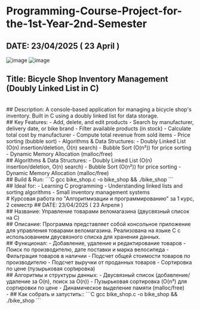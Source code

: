 # Programming-Course-Project-for-the-1st-Year-2nd-Semester
## DATE: 23/04/2025 ( 23 April )
![image](https://github.com/user-attachments/assets/8ac4f68e-6840-4748-8642-10f619c87849)
![image](https://github.com/user-attachments/assets/5ce2b60f-62b1-4f72-a2ae-642ce5977db3)
<br>
## Title: Bicycle Shop Inventory Management (Doubly Linked List in C)
<br>
## Description:
A console-based application for managing a bicycle shop's inventory. Built in C using a doubly linked list for data storage.
<br>
## Key Features:
- Add, delete, and edit products
- Search by manufacturer, delivery date, or bike brand
- Filter available products (in stock)
- Calculate total cost by manufacturer
- Compute total revenue from sold items
- Price sorting (bubble sort)
- Algorithms & Data Structures:
- Doubly Linked List (O(n) insertion/deletion, O(n) search)
- Bubble Sort (O(n²)) for price sorting
- Dynamic Memory Allocation (malloc/free)
<br>
## Algorithms & Data Structures:
- Doubly Linked List (O(n) insertion/deletion, O(n) search)
- Bubble Sort (O(n²)) for price sorting
- Dynamic Memory Allocation (malloc/free)
<br> 
## Build & Run:
```C
gcc bike_shop.c -o bike_shop && ./bike_shop
```
<br>
## Ideal for:
- Learning C programming
- Understanding linked lists and sorting algorithms
- Small inventory management systems
<br>
# Курсовая работа по "Алгоритмизации и программированию" за 1 курс, 2 семестр
## DATE: 23/04/2025 ( 23 Апреля )
<br>
## Название: Управление товарами веломагазина (двусвязный список на C)
<br>
## Описание:
Программа представляет собой консольное приложение для управления товарами веломагазина. Реализована на языке C с использованием двусвязного списка для хранения данных.
<br>
## Функционал:
- Добавление, удаление и редактирование товаров
- Поиск по производителю, дате поставки и маркa велосипеда
- Фильтрация товаров в наличии
- Подсчет общей стоимости товаров по производителю
- Подсчет выручки от проданных товаров
- Сортировка по цене (пузырьковая сорtировка)
<br> 
## Алгоритмы и структуры данных:
- Двусвязный список (добавление/удаление за O(n), поиск за O(n))
- Пузырьковая сортировка (O(n²) для сортировки по цене
- Динамическое выделение памяти (malloc/free)
<br>
- ## Как собрать и запустить::
```C
gcc bike_shop.c -o bike_shop && ./bike_shop
```
